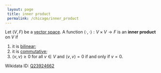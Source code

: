 ```yaml
---
 layout: page
 title: inner product
 permalink: /chicago/inner_product
---
```

Let $(V,F)$ be a [vector space](https://defsmath.github.io/DefsMath/vector_space). A function $\langle\cdot,\cdot\rangle: V\times V \to F$ is an **inner product** on $V$ if 
1. it is [bilinear](https://defsmath.github.io/DefsMath/multilinear);
2. it is [commutative](https://defsmath.github.io/DefsMath/commutative);
3. $\langle v, v\rangle \geq 0$ for all $v \in V$ and $\langle v,v\rangle = 0$ if and only if $v=0$.

Wikidata ID: [Q23924662](https://www.wikidata.org/wiki/Q23924662)
